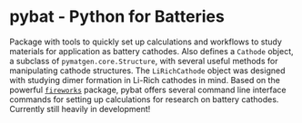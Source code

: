 # pybat - Python for Batteries

Package with tools to quickly set up calculations and workflows to study materials for application as battery cathodes. Also defines a `Cathode` object, a subclass of `pymatgen.core.Structure`, with several useful methods for manipulating cathode structures. The `LiRichCathode` object was designed with studying dimer formation in Li-Rich cathodes in mind. Based on the powerful [`fireworks`](https://materialsproject.github.io/fireworks/) package, pybat offers several command line interface commands for setting up calculations for research on battery cathodes. Currently still heavily in development!
